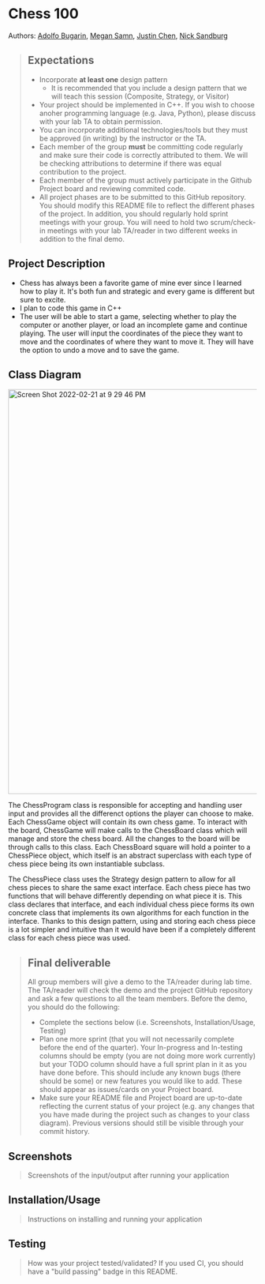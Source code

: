 # Chess 100
 
  Authors: [Adolfo Bugarin](https://github.com/TrueKing2002), [Megan Samn](https://github.com/megansamn), [Justin Chen](https://github.com/jc51001), [Nick Sandburg](https://github.com/njsandburg)
 

 
 > ## Expectations
 > * Incorporate **at least one** design pattern
 >   * It is recommended that you include a design pattern that we will teach this session (Composite, Strategy, or Visitor)
 > * Your project should be implemented in C++. If you wish to choose anoher programming language (e.g. Java, Python), please discuss with your lab TA to obtain permission.
 > * You can incorporate additional technologies/tools but they must be approved (in writing) by the instructor or the TA.
 > * Each member of the group **must** be committing code regularly and make sure their code is correctly attributed to them. We will be checking attributions to determine if there was equal contribution to the project.
 > * Each member of the group must actively participate in the Github Project board and reviewing commited code.
> * All project phases are to be submitted to this GitHub repository. You should modify this README file to reflect the different phases of the project. In addition, you should regularly hold sprint meetings with your group. You will need to hold two scrum/check-in meetings with your lab TA/reader in two different weeks in addition to the final demo.


## Project Description
  * Chess has always been a favorite game of mine ever since I learned how to play it. It's both fun and strategic and every game is different but sure to excite.
  * I plan to code this game in C++
  * The user will be able to start a game, selecting whether to play the computer or another player, or load an incomplete game and continue playing. The user will input the coordinates of the piece they want to move and the coordinates of where they want to move it. They will have the option to undo a move and to save the game.


## Class Diagram
 <img width="820" alt="Screen Shot 2022-02-21 at 9 29 46 PM" src="https://user-images.githubusercontent.com/50130189/156101012-1b241a03-34cd-4607-a310-2542f0fd06af.png">

 The ChessProgram class is responsible for accepting and handling user input and provides all the differenct options the player can choose to make. Each ChessGame object will contain its own chess game. To interact with the board, ChessGame will make calls to the ChessBoard class which will manage and store the chess board. All the changes to the board will be through calls to this class. Each ChessBoard square will hold a pointer to a ChessPiece object, which itself is an abstract superclass with each type of chess piece being its own instantiable subclass.
 
 The ChessPiece class uses the Strategy design pattern to allow for all chess pieces to share the same exact interface. Each chess piece has two functions that will behave differently depending on what piece it is. This class declares that interface, and each individual chess piece forms its own concrete class that implements its own algorithms for each function in the interface. Thanks to this design pattern, using and storing each chess piece is a lot simpler and intuitive than it would have been if a completely different class for each chess piece was used.



 
 > ## Final deliverable
 > All group members will give a demo to the TA/reader during lab time. The TA/reader will check the demo and the project GitHub repository and ask a few questions to all the team members. 
 > Before the demo, you should do the following:
 > * Complete the sections below (i.e. Screenshots, Installation/Usage, Testing)
 > * Plan one more sprint (that you will not necessarily complete before the end of the quarter). Your In-progress and In-testing columns should be empty (you are not doing more work currently) but your TODO column should have a full sprint plan in it as you have done before. This should include any known bugs (there should be some) or new features you would like to add. These should appear as issues/cards on your Project board.
 > * Make sure your README file and Project board are up-to-date reflecting the current status of your project (e.g. any changes that you have made during the project such as changes to your class diagram). Previous versions should still be visible through your commit history. 
 
 ## Screenshots
 > Screenshots of the input/output after running your application
 ## Installation/Usage
 > Instructions on installing and running your application
 ## Testing
 > How was your project tested/validated? If you used CI, you should have a "build passing" badge in this README.
 
